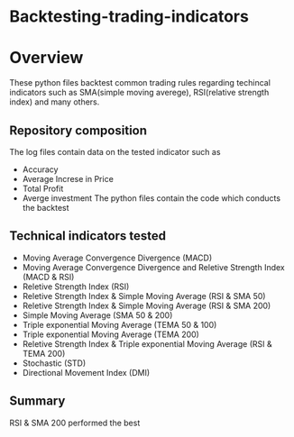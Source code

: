 # Backtesting-trading-indicators
# Overview
These python files backtest common trading rules regarding techincal indicators such as SMA(simple moving averege), RSI(relative strength index) and many others. 
## Repository composition
The log files contain data on the tested indicator such as
- Accuracy
- Average Increse in Price
- Total Profit
- Averge investment
The python files contain the code which conducts the backtest

## Technical indicators tested
- Moving Average Convergence Divergence (MACD)
- Moving Average Convergence Divergence and Reletive Strength Index (MACD & RSI)
- Reletive Strength Index (RSI)
- Reletive Strength Index & Simple Moving Average (RSI & SMA 50)
- Reletive Strength Index & Simple Moving Average (RSI & SMA 200)
- Simple Moving Average (SMA 50 & 200)
- Triple exponential Moving Average (TEMA 50 & 100)
- Triple exponential Moving Average (TEMA 200)
- Reletive Strength Index & Triple exponential Moving Average (RSI & TEMA 200)
- Stochastic (STD)
- Directional Movement Index (DMI)

## Summary
RSI & SMA 200 performed the best



